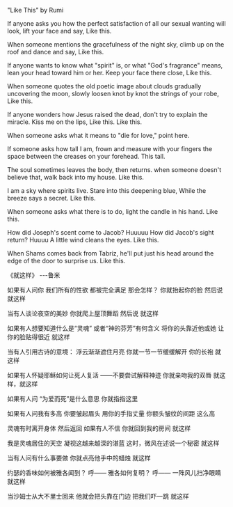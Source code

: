 

"Like This" by Rumi 

If anyone asks you how the perfect satisfaction of all our sexual wanting will look, lift your face and say, Like this. 

When someone mentions the gracefulness of the night sky, climb up on the roof and dance and say, Like this.

If anyone wants to know what "spirit" is, or what "God's fragrance" means, lean your head toward him or her. Keep your face there close, Like this. 

When someone quotes the old poetic image about clouds gradually uncovering the moon, slowly loosen knot by knot the strings of your robe, Like this.

If anyone wonders how Jesus raised the dead, don't try to explain the miracle. Kiss me on the lips, Like this. Like this. 

When someone asks what it means to "die for love," point here. 

If someone asks how tall I am, frown and measure with your fingers the space between the creases on your forehead. This tall. 

The soul sometimes leaves the body, then returns. when someone doesn't believe that, walk back into my house. Like this. 

I am a sky where spirits live. Stare into this deepening blue, While the breeze says a secret. Like this. 

When someone asks what there is to do, light the candle in his hand. Like this. 

How did Joseph's scent come to Jacob? Huuuuu How did Jacob's sight return? Huuuu A little wind cleans the eyes. Like this. 

When Shams comes back from Tabriz, he'll put just his head around the edge of the door to surprise us. Like this. 

《就这样》 ---鲁米 

如果有人问你 我们所有的性欲 都被完全满足 那会怎样？ 你就抬起你的脸 然后说 就这样 

当有人谈论夜空的美妙 你就爬上屋顶舞蹈 然后说 就这样

如果有人想要知道什么是“灵魂” 或者“神的芬芳”有何含义 将你的头靠近他或她 让你的脸贴得很近 就这样 

当有人引用古诗的意境： 浮云渐渐遮住月亮 你就一节一节缓缓解开 你的长袍 就这样 

如果有人怀疑耶稣如何让死人复活 ——不要尝试解释神迹 你就亲吻我的双唇 就这样，就这样 

如果有人问 “为爱而死”是什么意思 你就指指这里 

如果有人问我有多高 你要皱起眉头 用你的手指丈量 你额头皱纹的间距 这么高 

灵魂有时离开身体 然后返回 如果有人不信 你就回到我的房间 就这样 

我是灵魂居住的天空 凝视这越来越深的湛蓝 这时，微风在述说一个秘密 就这样 

当有人问有什么事要做 你就点亮他手中的蜡烛 就这样 

约瑟的香味如何被雅各闻到？ 呼—— 雅各如何复明？ 呼—— 一阵风儿扫净眼睛 就这样 

当沙姆士从大不里士回来 他就会把头靠在门边 把我们吓一跳 就这样





